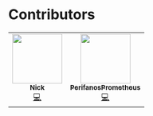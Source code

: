 # Contributors

<!-- ALL-CONTRIBUTORS-LIST:START - Do not remove or modify this section -->
<!-- prettier-ignore-start -->
<!-- markdownlint-disable -->
<table>
  <tr>
    <td align="center"><a href="https://github.com/Nyecarr"><img src="https://avatars.githubusercontent.com/u/4693255?v=4?s=100" width="100px;" alt=""/><br /><sub><b>Nick</b></sub></a><br /><a href="https://github.com/microsoft/graspologic/commits?author=Nyecarr" title="Code">💻</a></td>
    <td align="center"><a href="https://github.com/PerifanosPrometheus"><img src="https://avatars.githubusercontent.com/u/69210497?v=4?s=100" width="100px;" alt=""/><br /><sub><b>PerifanosPrometheus</b></sub></a><br /><a href="https://github.com/microsoft/graspologic/commits?author=PerifanosPrometheus" title="Code">💻</a></td>
  </tr>
</table>

<!-- markdownlint-restore -->
<!-- prettier-ignore-end -->

<!-- ALL-CONTRIBUTORS-LIST:END -->

